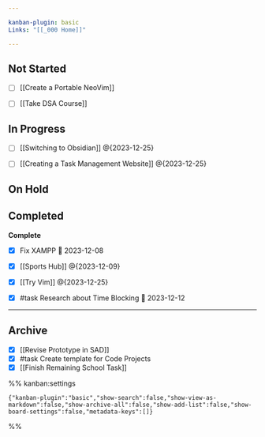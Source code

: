 ```yaml
---

kanban-plugin: basic
Links: "[[_000 Home]]"

---
```


## Not Started

- [ ] [[Create a Portable NeoVim]]
- [ ] [[Take DSA Course]]


## In Progress

- [ ] [[Switching to Obsidian]] @{2023-12-25}
- [ ] [[Creating a Task Management Website]] @{2023-12-25}


## On Hold



## Completed

**Complete**
- [x] Fix XAMPP 📅 2023-12-08
- [x] [[Sports Hub]] @{2023-12-09}
- [x] [[Try Vim]] @{2023-12-25}
- [x] #task Research about Time Blocking 📅 2023-12-12


***

## Archive

- [x] [[Revise Prototype in SAD]]
- [x] #task Create template for Code Projects
- [x] [[Finish Remaining School Task]]

%% kanban:settings
```
{"kanban-plugin":"basic","show-search":false,"show-view-as-markdown":false,"show-archive-all":false,"show-add-list":false,"show-board-settings":false,"metadata-keys":[]}
```
%%